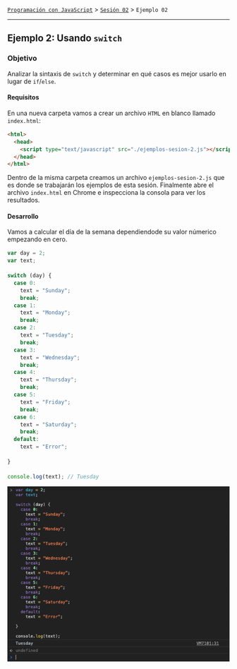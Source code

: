 [`Programación con JavaScript`](../../Readme.md) > [`Sesión 02`](../Readme.md) > `Ejemplo 02`

---

## Ejemplo 2: Usando `switch`

### Objetivo

Analizar la sintaxis de `switch` y determinar en qué casos es mejor usarlo en lugar de `if`/`else`.

#### Requisitos

En una nueva carpeta vamos a crear un archivo `HTML` en blanco llamado `index.html`:

```html
<html>
  <head>
    <script type="text/javascript" src="./ejemplos-sesion-2.js"></script>
  </head>
</html>
```

Dentro de la misma carpeta creamos un archivo `ejemplos-sesion-2.js` que es donde se trabajarán los ejemplos de esta sesión. Finalmente abre el archivo `index.html` en Chrome e inspecciona la consola para ver los resultados.


#### Desarrollo

Vamos a calcular el día de la semana dependiendode su valor númerico empezando en cero.

```javascript
var day = 2;
var text;

switch (day) {
  case 0:
    text = "Sunday";
    break;
  case 1:
    text = "Monday";
    break;
  case 2:
    text = "Tuesday";
    break;
  case 3:
    text = "Wednesday";
    break;
  case 4:
    text = "Thursday";
    break;
  case 5:
    text = "Friday";
    break;
  case 6:
    text = "Saturday";
    break;
  default:
    text = "Error";

}

console.log(text); // Tuesday
```

![switch](./assets/switch.png)
